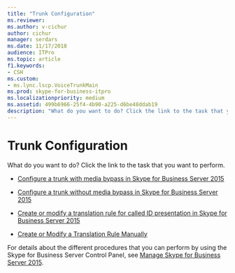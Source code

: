 ```yaml
---
title: "Trunk Configuration"
ms.reviewer: 
ms.author: v-cichur
author: cichur
manager: serdars
ms.date: 11/17/2018
audience: ITPro
ms.topic: article
f1.keywords:
- CSH
ms.custom:
- ms.lync.lscp.VoiceTrunkMain
ms.prod: skype-for-business-itpro
ms.localizationpriority: medium
ms.assetid: 499b6966-25f4-4b90-a225-d6be48ddab19
description: "What do you want to do? Click the link to the task that you want to perform."
---
```


# Trunk Configuration

What do you want to do? Click the link to the task that you want to perform.

- [Configure a trunk with media bypass in Skype for Business Server 2015](../../deploy/deploy-enterprise-voice/configure-trunk-with-media-bypass.md)

- [Configure a trunk without media bypass in Skype for Business Server 2015](../../deploy/deploy-enterprise-voice/configure-trunk-without-media-bypass.md)

- [Create or modify a translation rule for called ID presentation in Skype for Business Server 2015](../../deploy/deploy-enterprise-voice/called-id-presentation-rules.md)

- [Create or Modify a Translation Rule Manually](/previous-versions/office/lync-server-2013/lync-server-2013-create-or-modify-a-translation-rule-manually)

For details about the different procedures that you can perform by using the Skype for Business Server Control Panel, see [Manage Skype for Business Server 2015](../../manage/manage.md).